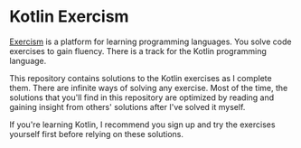 # Kotlin Exercism

[Exercism](https://exercism.org) is a platform for learning programming
languages. You solve code exercises to gain fluency. There is a track for the
Kotlin programming language.

This repository contains solutions to the Kotlin exercises as I complete them.
There are infinite ways of solving any exercise. Most of the time, the solutions
that you'll find in this repository are optimized by reading and gaining insight
from others' solutions after I've solved it myself.

If you're learning Kotlin, I recommend you sign up and try the exercises
yourself first before relying on these solutions.
